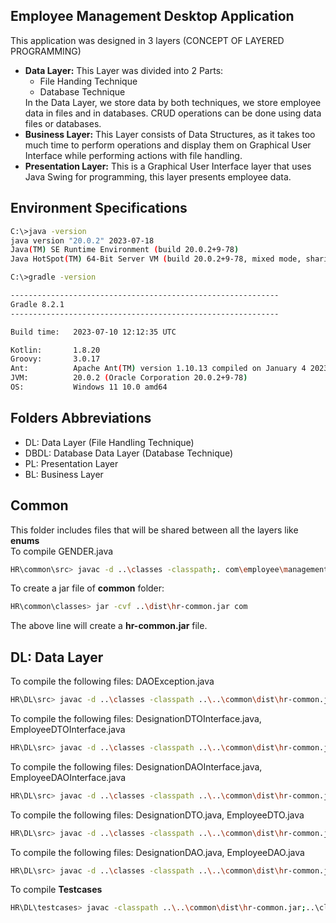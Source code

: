 ## Employee Management Desktop Application

This application was designed in 3 layers (CONCEPT OF LAYERED PROGRAMMING) <br>
<ul>
  <li>
<b>Data Layer:</b> This Layer was divided into 2 Parts:
    <ul>
   <li>File Handing Technique </li> 
    <li>Database Technique </li>
    </ul>
    In the Data Layer, we store data by both techniques, we store employee data in files and in databases. CRUD operations can be done using data files or databases.
</li>
<li>
<b>Business Layer:</b> This Layer consists of Data Structures, as it takes too much time to perform operations and display them on Graphical User Interface while performing actions with file handling.</li>
<li>
<b>Presentation Layer:</b> This is a Graphical User Interface layer that uses Java Swing for programming, this layer presents employee data.</li>
</ul>

## Environment Specifications
```bash
C:\>java -version
java version "20.0.2" 2023-07-18
Java(TM) SE Runtime Environment (build 20.0.2+9-78)
Java HotSpot(TM) 64-Bit Server VM (build 20.0.2+9-78, mixed mode, sharing)

C:\>gradle -version

------------------------------------------------------------
Gradle 8.2.1
------------------------------------------------------------

Build time:   2023-07-10 12:12:35 UTC

Kotlin:       1.8.20
Groovy:       3.0.17
Ant:          Apache Ant(TM) version 1.10.13 compiled on January 4 2023
JVM:          20.0.2 (Oracle Corporation 20.0.2+9-78)
OS:           Windows 11 10.0 amd64

```


## Folders Abbreviations
<ul>
  <li>DL: Data Layer (File Handling Technique)</li>
  <li>DBDL: Database Data Layer (Database Technique)</li>
  <li>PL: Presentation Layer</li>
  <li>BL: Business Layer </li>
</ul>

## Common
This folder includes files that will be shared between all the layers like **enums** <br>
To compile GENDER.java <br>
```bash
HR\common\src> javac -d ..\classes -classpath;. com\employee\management\enums\*.java
```
To create a jar file of **common** folder: <br>
```bash
HR\common\classes> jar -cvf ..\dist\hr-common.jar com
```
The above line will create a **hr-common.jar** file.


## DL: Data Layer
To compile the following files: DAOException.java <br>
```bash
HR\DL\src> javac -d ..\classes -classpath ..\..\common\dist\hr-common.jar;. com\employee\management\hr\dl\exceptions\*.java
```
To compile the following files: DesignationDTOInterface.java, EmployeeDTOInterface.java <br>
```bash
HR\DL\src> javac -d ..\classes -classpath ..\..\common\dist\hr-common.jar;. com\employee\management\hr\dl\interfaces\dto\*.java
```
To compile the following files: DesignationDAOInterface.java, EmployeeDAOInterface.java <br>
```bash
HR\DL\src> javac -d ..\classes -classpath ..\..\common\dist\hr-common.jar;. com\employee\management\hr\dl\interfaces\dto\*.java
```
To compile the following files: DesignationDTO.java, EmployeeDTO.java <br>
```bash
HR\DL\src> javac -d ..\classes -classpath ..\..\common\dist\hr-common.jar;. com\employee\management\hr\dl\dto\*.java
```
To compile the following files: DesignationDAO.java, EmployeeDAO.java <br>
```bash
HR\DL\src> javac -d ..\classes -classpath ..\..\common\dist\hr-common.jar;. com\employee\management\hr\dl\dao\*.java
```
To compile **Testcases** <br>
```bash
HR\DL\testcases> javac -classpath ..\..\common\dist\hr-common.jar;..\classes;. *.java
```
